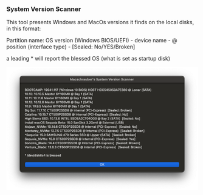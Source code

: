 ### System Version Scanner

This tool presents Windows and MacOs versions it finds on the local disks, in this format:

Partition name: OS version (Windows BIOS/UEFI) - device name - @ position (interface type) - [Sealed: No/YES/Broken]

a leading * will report the blessed OS (what is set as startup disk)




![Screenshot](https://github.com/Macschrauber/Macschrauber-s-Rom-Dump/blob/main/assets/img_System%20Version%20Scanner/Various%20OS.png)
